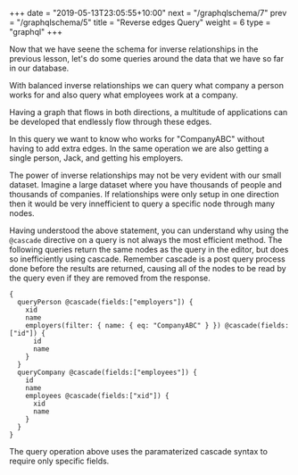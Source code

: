 +++
date = "2019-05-13T23:05:55+10:00"
next = "/graphqlschema/7"
prev = "/graphqlschema/5"
title = "Reverse edges Query"
weight = 6
type = "graphql"
+++

Now that we have seene the schema for inverse relationships in the previous lesson, let's do some queries around the data that we have so far in our database.

With balanced inverse relationships we can query what company a person works for and also query what employees work at a company.

Having a graph that flows in both directions, a multitude of applications can be developed that endlessly flow through these edges.

In this query we want to know who works for "CompanyABC" without having to add extra edges. In the same operation we are also getting a single person, Jack, and getting his employers.

The power of inverse relationships may not be very evident with our small dataset. Imagine a large dataset where you have thousands of people and thousands of companies. If relationships were only setup in one direction then it would be very innefficient to query a specific node through many nodes.

Having understood the above statement, you can understand why using the `@cascade` directive on a query is not always the most efficient method. The following queries return the same nodes as the query in the editor, but does so inefficiently using cascade. Remember cascade is a post query process done before the results are returned, causing all of the nodes to be read by the query even if they are removed from the response.

```
{
  queryPerson @cascade(fields:["employers"]) {
    xid
    name
    employers(filter: { name: { eq: "CompanyABC" } }) @cascade(fields:["id"]) {
      id
      name
    }
  }
  queryCompany @cascade(fields:["employees"]) {
    id
    name
    employees @cascade(fields:["xid"]) {
      xid
      name
    }
  }
}
```

The query operation above uses the paramaterized cascade syntax to require only specific fields.
